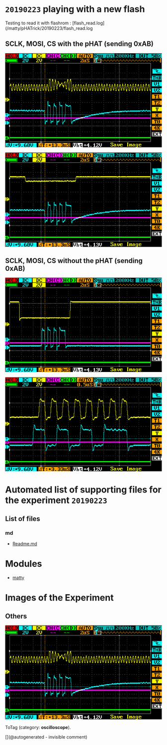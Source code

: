 # `20190223` playing with a new flash

Testing to read it with flashrom : [flash_read.log](/matty/pHATrick/20190223/flash_read.log

## SCLK, MOSI, CS with the pHAT (sending 0xAB)

![](/matty/pHATrick/20190223/IMAG001.png)

![](/matty/pHATrick/20190223/IMAG002.png)

## SCLK, MOSI, CS without the pHAT (sending 0xAB)

![](/matty/pHATrick/20190223/IMAG003.png)

![](/matty/pHATrick/20190223/IMAG004.png)


# Automated list of supporting files for the __experiment `20190223`__

## List of files

### md

* [Readme.md](/matty/pHATrick/20190223/Readme.md)





# Modules

* [matty](/matty/)




# Images of the Experiment

## Others

![](/matty/pHATrick/20190223/IMAG001.png)

ToTag (category: __oscilloscope__).










[](@autogenerated - invisible comment)